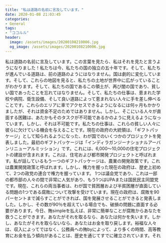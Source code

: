```yaml
---
title: "私は道路の名前に言及しています。"
date: 2020-01-08 21:03:45
categories:
- General
tags:
- "ココルル"
header:
  image: /assets/images/20200108210006.jpg
  og_image: /assets/images/20200108210006.jpg
---
```


私は道路の名前に言及しています。この言葉を見たら、私はそれを見たと言うようになりました！私たちは今、私たちの国の独立の五十年です。そして、私たちが進んでいる道路は、前の道路のようにはなりません。国は劇的に変化しています。そして、これらの地図を見ると、私たちの土地が世界中に広がっていることがわかります。そして、私たちの国であるこの領土が、再び闇の国であり、貧しい国であったことを忘れてはなりません。そして、私たちの仕事は、恵まれた学校や病院、衛生設備、そして良い道路によって恵まれない人々に手を差し伸べることです。これらのエリアに車でアクセスできるようになるには何ヶ月もかかりましたが、それは資金不足のためではありません。しかし、そこにいる人々が直面する困難は、あたかもそのタスクが不可能であるかのように見えるようになっています。しかし、それは不可能です。私たちの仕事は、これらの貧しい人々に彼らに欠けている機会を与えることです。現在の政府の大統領は、「ギフトパッケージ」として知られるようになった、わが国でのいくつかのプロジェクトを発表しました。最初のギフトパッケージは「インディラガンジーナショナルアーバンリニューアルミッション」です。これには、6,000〜10,000の住宅プロジェクトの建設が含まれます。これは、住宅および都市開発プロジェクトと呼ばれます。私が話しているもう一つのギフトパッケージは、農業の開発政策です。これは農業開発政策と呼ばれます。しかし、権力を握った現在の政府は、歴史上初めて、2つの政党の連合で権力を握っています。 1つは議会党であり、これは一部の都市部の人々の間で非常に人気があり、もう1つはUPAまたは国民民主同盟党です。現在、これらの両当事者は、わが国で貧困層および半貧困層が直面している問題の1つである腐敗について攻撃を受けています。現在の政府は、腐敗を90パーセントまで減らすことができれば、国を発展させることができると発表しました。しかし、その数が90％を超えている場合でも、破損の問題に直面する必要があります。今日、賄simpleを払えば、非常に簡単なことが腐敗からあなたを救うことができます。あなたがそれを取るなら、あなたは何かを失います。しかし、あなたがそれを取らないなら、あなたはお金を取り戻します。裕福な人々は、収入によってではなく、公務員への賄byによって、より多くの時間、高等教育にお金を払う傾向があることは、歴史を通じてすでに確立されています。それ
